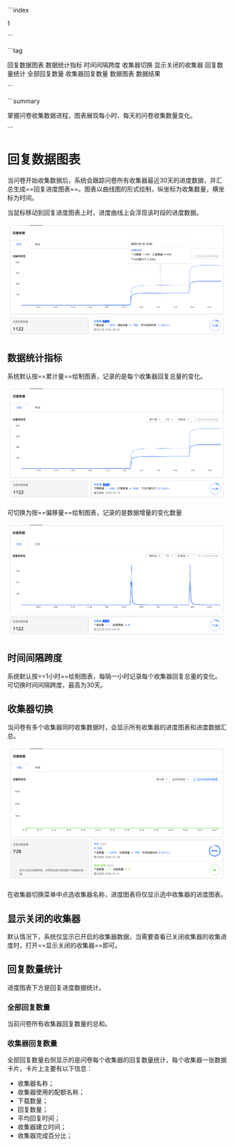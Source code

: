 \```index

1

\```

\```tag

回复数据图表 数据统计指标 时间间隔跨度 收集器切换 显示关闭的收集器 回复数量统计 全部回复数量 收集器回复数量 数据图表 数据结果

\```

\```summary

掌握问卷收集数据进程，图表展现每小时、每天的问卷收集数量变化。

\```

# 回复数据图表

当问卷开始收集数据后，系统会跟踪问卷所有收集器最近30天的进度数据，并汇总生成==回复进度图表==。图表以曲线图的形式绘制，纵坐标为收集数量，横坐标为时间。

当鼠标移动到回复进度图表上时，进度曲线上会浮现该时段的进度数据。

<img src='../assets/01collectorStatus/collectorChartWithHint.png'>

## 数据统计指标

系统默认按==累计量==绘制图表，记录的是每个收集器回复总量的变化。

<img src='../assets/01collectorStatus/collectorChart.png'>

可切换为按==偏移量==绘制图表，记录的是数据增量的变化数量

<img src='../assets/01collectorStatus/collectorChartOffset.png'>

## 时间间隔跨度

系统默认按==1小时==绘制图表，每隔一小时记录每个收集器回复总量的变化。可切换时间间隔跨度，最高为30天。

## 收集器切换

当问卷有多个收集器同时收集数据时，会显示所有收集器的进度图表和进度数据汇总。

<img src='../assets/01collectorStatus/multiCollectorChart.png'>

在收集器切换菜单中点选收集器名称，进度图表将仅显示选中收集器的进度图表。

## 显示关闭的收集器

默认情况下，系统仅显示已开启的收集器数据，当需要查看已关闭收集器的收集进度时，打开==显示关闭的收集器==即可。

## 回复数量统计

进度图表下方是回复进度数据统计。

### 全部回复数量

当前问卷所有收集器回复数量的总和。

### 收集器回复数量

全部回复数量右侧显示的是问卷每个收集器的回复数量统计，每个收集器一张数据卡片，卡片上主要有以下信息：

+ 收集器名称；
+ 收集器使用的配额名称；
+ 下载数量；
+ 回复数量；
+ 平均回复时间；
+ 收集器建立时间；
+ 收集器完成百分比；
